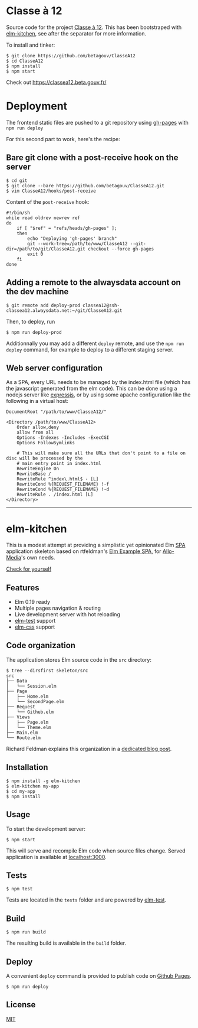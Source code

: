 # Classe à 12

Source code for the project [Classe à 12](https://beta.gouv.fr/startup/classes12.html).
This has been bootstraped with [elm-kitchen](https://allo-media.github.io/elm-kitchen/), see after the separator for more information.

To install and tinker:

```shell
$ git clone https://github.com/betagouv/ClasseA12
$ cd ClasseA12
$ npm install
$ npm start
```

Check out https://classea12.beta.gouv.fr/


# Deployment

The frontend static files are pushed to a git repository using [gh-pages](https://www.npmjs.com/package/gh-pages) with `npm run deploy`

For this second part to work, here's the recipe:

## Bare git clone with a post-receive hook on the server

```shell
$ cd git
$ git clone --bare https://github.com/betagouv/ClasseA12.git
$ vim ClasseA12/hooks/post-receive
```

Content of the `post-receive` hook:

```shell
#!/bin/sh
while read oldrev newrev ref
do
    if [ "$ref" = "refs/heads/gh-pages" ];
    then
        echo "Deploying 'gh-pages' branch"
        git --work-tree=/path/to/www/ClasseA12 --git-dir=/path/to/git/ClasseA12.git checkout --force gh-pages
        exit 0
    fi
done
```

## Adding a remote to the alwaysdata account on the dev machine

```shell
$ git remote add deploy-prod classea12@ssh-classea12.alwaysdata.net:~/git/ClasseA12.git
```

Then, to deploy, run

```shell
$ npm run deploy-prod
```

Additionnally you may add a different `deploy` remote, and use the `npm run deploy` command, for example to deploy to a different staging server.

## Web server configuration

As a SPA, every URL needs to be managed by the index.html file (which has the
javascript generated from the elm code).
This can be done using a nodejs server like [expressjs](https://expressjs.com/), or by using some apache configuration like the following in a virtual host:

```
DocumentRoot "/path/to/www/ClasseA12/"

<Directory /path/to/www/ClasseA12>
    Order allow,deny
    allow from all
    Options -Indexes -Includes -ExecCGI
    Options FollowSymlinks

    # This will make sure all the URLs that don't point to a file on disc will be processed by the
    # main entry point in index.html
    RewriteEngine On
    RewriteBase /
    RewriteRule ^index\.html$ - [L]
    RewriteCond %{REQUEST_FILENAME} !-f
    RewriteCond %{REQUEST_FILENAME} !-d
    RewriteRule . /index.html [L]
</Directory>
```

----

# elm-kitchen

This is a modest attempt at providing a simplistic yet opinionated Elm [SPA](https://en.wikipedia.org/wiki/Single-page_application) application skeleton based on rtfeldman's [Elm Example SPA](https://github.com/rtfeldman/elm-spa-example/), for [Allo-Media](http://tech.allo-media.net/)'s own needs.

[Check for yourself](https://allo-media.github.io/elm-kitchen/)

## Features

- Elm 0.19 ready
- Multiple pages navigation & routing
- Live development server with hot reloading
- [elm-test](https://github.com/elm-community/elm-test) support
- [elm-css](http://package.elm-lang.org/packages/rtfeldman/elm-css/latest) support

## Code organization

The application stores Elm source code in the `src` directory:

```
$ tree --dirsfirst skeleton/src
src
├── Data
│   └── Session.elm
├── Page
│   ├── Home.elm
│   └── SecondPage.elm
├── Request
│   └── Github.elm
├── Views
│   ├── Page.elm
│   └── Theme.elm
├── Main.elm
└── Route.elm
```

Richard Feldman explains this organization in a [dedicated blog post](https://dev.to/rtfeldman/tour-of-an-open-source-elm-spa).

## Installation

```
$ npm install -g elm-kitchen
$ elm-kitchen my-app
$ cd my-app
$ npm install
```

## Usage

To start the development server:

```
$ npm start
```

This will serve and recompile Elm code when source files change. Served application is available at [localhost:3000](http://localhost:3000/).

## Tests

```
$ npm test
```

Tests are located in the `tests` folder and are powered by [elm-test](https://github.com/elm-community/elm-test).

## Build

```
$ npm run build
```

The resulting build is available in the `build` folder.

## Deploy

A convenient `deploy` command is provided to publish code on [Github Pages](https://pages.github.com/).

```
$ npm run deploy
```

## License

[MIT](https://opensource.org/licenses/MIT)
